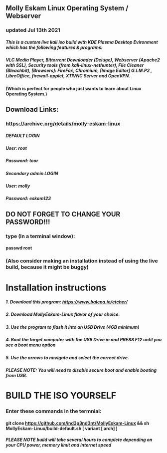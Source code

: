 
## Molly Eskam Linux Operating System / Webserver
### updated Jul 13th 2021

#####  This is a custom live kali iso build with KDE Plasma Desktop Evironment which has the following features & programs:
#####  VLC Media Player, Bittorrent Downloader (Deluge), Webserver (Apache2 with SSL), Security tools (from kali-linux-nethunter), File Cleaner (Bleachbit), [Browsers]: FireFox, Chromium, [Image Editor] G.I.M.P2 , LibreOffice, firewall-applet, X11VNC Server and OpenVPN.
#### (Which is perfect for people who just wants to learn about Linux Operating System.)

## Download Links:
### https://archive.org/details/molly-eskam-linux

#####  DEFAULT LOGIN
#####  User: root
#####  Password: toor

#####  Secondary admin LOGIN
#####  User: molly
#####  Password: eskam123

## DO NOT FORGET TO CHANGE YOUR PASSWORD!!!
### type (In a terminal window):
#### passwd root
### (Also consider making an installation instead of using the live build, because it might be buggy)


# Installation instructions
#####  1. Download this program: https://www.balena.io/etcher/
#####  2. Download MollyEskam-Linux flavor of your choice.
#####  3. Use the program to flash it into an USB Drive (4GB minimum)
#####  4. Boot the target computer with the USB Drive in and PRESS F12 until you see a boot menu option
#####  5. Use the arrows to navigate and select the correct drive.
#####  PLEASE NOTE: You will need to disable secure boot and enable booting from USB. 


# BUILD THE ISO YOURSELF
### Enter these commands in the termnial:
#### git clone https://github.com/ind3p3nd3nt/MollyEskam-Linux && sh MollyEskam-Linux/build-default.sh [ variant [ arch] ]
##### PLEASE NOTE build will take several hours to complete depending on your CPU power, memory limit and internet speed
